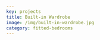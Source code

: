 ```yaml
---
key: projects
title: Built-in Wardrobe
image: /img/built-in-wardrobe.jpg
category: fitted-bedrooms
---
```


